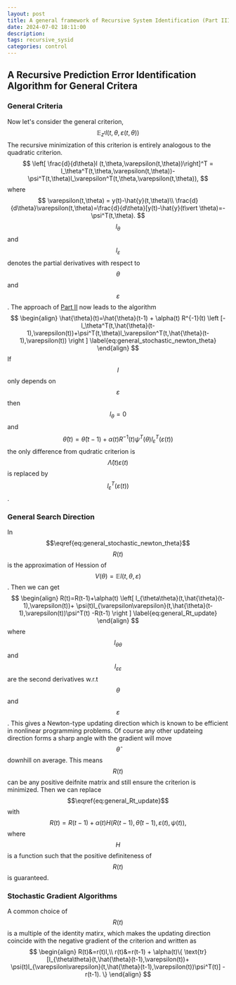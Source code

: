 ```yaml
---
layout: post
title: A general framework of Recursive System Identification (Part III)
date: 2024-07-02 18:11:00
description: 
tags: recursive_sysid
categories: control
---
```



## A Recursive Prediction Error Identification Algorithm for General Critera

### General Criteria

Now let's consider the general criterion,
$$
\mathbb{E}_{z^t}l(t, \theta, \varepsilon(t,\theta))
$$
The recursive minimization of this criterion is entirely analogous to the quadratic criterion.
$$
\left[ \frac{d}{d\theta}l (t,\theta,\varepsilon(t,\theta))\right]^T = 
l_\theta^T(t,\theta,\varepsilon(t,\theta))-\psi^T(t,\theta)l_\varepsilon^T(t,\theta,\varepsilon(t,\theta)),
$$
where 
$$
\varepsilon(t,\theta) = y(t)-\hat{y}(t,\theta)\\
\frac{d}{d\theta}\varepsilon(t,\theta)=\frac{d}{d\theta}[y(t)-\hat{y}(t\vert \theta)=-\psi^T(t,\theta).
$$
$$l_\theta$$ and $$l_\varepsilon$$ denotes the partial derivatives with respect to $$\theta$$ and $$\varepsilon$$. The approach of [Part II](https://ruoqizzz.github.io/blog/2024/A-general-framework-of-Recursive-System-Identification-2/) now leads to the algorithm
$$
\begin{align}
\hat{\theta}(t)=\hat{\theta}(t-1) + \alpha(t)
R^{-1}(t)
\left
[-l_\theta^T(t,\hat{\theta}(t-1),\varepsilon(t))+\psi^T(t,\theta)l_\varepsilon^T(t,\hat{\theta}(t-1),\varepsilon(t))
\right ]
\label{eq:general_stochastic_newton_theta}
\end{align}
$$
If $$l$$ only depends on $$\varepsilon$$ then $$l_\theta=0$$ and 
$$
\hat{\theta}(t)=\hat{\theta}(t-1) + \alpha(t)
R^{-1}(t)
\psi^T(\theta)l_\varepsilon^T(\varepsilon(t))
$$
the only difference from qudratic criterion is $$\hat{\Lambda}(t)\varepsilon(t)$$ is replaced by $$l_\varepsilon^T(\varepsilon(t))$$.


### General Search Direction

In $$\eqref{eq:general_stochastic_newton_theta}$$  $$R(t)$$ is the approximation of Hession of $$V(\theta) = \mathbb{E} l (t,\theta,\varepsilon)$$. Then we can get
$$
\begin{align}
R(t)=R(t-1)+\alpha(t)
\left[
l_{\theta\theta}(t,\hat{\theta}(t-1),\varepsilon(t))+
\psi(t)l_{\varepsilon\varepsilon}(t,\hat{\theta}(t-1),\varepsilon(t))\psi^T(t)
-R(t-1)
\right ]
\label{eq:general_Rt_update}
\end{align}
$$
where $$l_{\theta\theta}$$ and $$l_{\varepsilon\varepsilon}$$ are the second derivatives w.r.t $$\theta$$ and $$\varepsilon$$. This gives a Newton-type updating direction which is known to be efficient in nonlinear programming problems. Of course any other updateing direction forms a sharp angle with the gradient will move $$\hat{\theta}$$ downhill on average. This means $$R(t)$$ can be any positive deifnite matrix and still ensure the criterion is minimized. Then we can replace $$\eqref{eq:general_Rt_update}$$ with
$$
R(t)=R(t-1)+\alpha(t)H\left(
R(t-1),\hat{\theta}(t-1),\varepsilon(t),\psi(t)
\right),
$$
where $$H$$ is a function such that the positive definiteness of $$R(t)$$ is guaranteed.

### Stochastic Gradient Algorithms

A common choice of $$R(t)$$ is a multiple of the identity matirx, which makes the updating direction coincide with the negative gradient of the criterion and written as
$$
\begin{align}
R(t)&=r(t)I,\\
r(t)&=r(t-1) + \alpha(t)\{
\text{tr}[l_{\theta\theta}(t,\hat{\theta}(t-1),\varepsilon(t))+
\psi(t)l_{\varepsilon\varepsilon}(t,\hat{\theta}(t-1),\varepsilon(t))\psi^T(t)]
-r(t-1).
\}
\end{align}
$$
